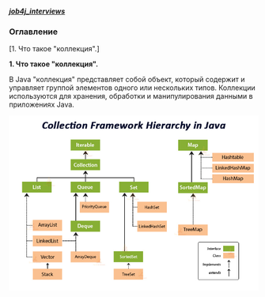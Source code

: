 ##### [job4j_interviews](https://github.com/shaporen/job4j_interviews/blob/main/README.md)
### Оглавление
[1. Что такое "коллекция".]


**1. Что такое "коллекция".**
   
В Java "коллекция" представляет собой объект, который содержит и управляет группой элементов одного или нескольких типов. Коллекции используются для хранения, обработки и манипулирования данными в приложениях Java.


![img](https://github.com/shaporen/job4j_interviews/blob/main/resources/collections_hierarchy.jpg)
